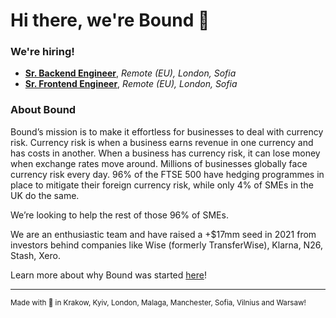 # Hi there, we're Bound 👋

### We're hiring!
* [**Sr. Backend Engineer**](https://jobs.lever.co/bound/e25ad3c3-cb7e-4775-917a-c1b25f43f03f?lever-origin=applied&lever-source%5B%5D=GitHub%20Public%20Readme), *Remote (EU), London, Sofia*
* **[Sr. Frontend Engineer](https://jobs.lever.co/bound/bc854aa1-f95f-4cfe-a26d-9c47c69e8ccb?lever-origin=applied&lever-source%5B%5D=Github%20Public%20Readme)**, *Remote (EU), London, Sofia*

### About Bound
Bound’s mission is to make it effortless for businesses to deal with currency risk. Currency risk is when a business earns revenue in one currency and has costs in another. When a business has currency risk, it can lose money when exchange rates move around. Millions of businesses globally face currency risk every day. 96% of the FTSE 500 have hedging programmes in place to mitigate their foreign currency risk, while only 4% of SMEs in the UK do the same.

We’re looking to help the rest of those 96% of SMEs.

We are an enthusiastic team and have raised a +$17mm seed in 2021 from investors behind companies like Wise (formerly TransferWise), Klarna, N26, Stash, Xero.

Learn more about why Bound was started  [here](https://medium.com/@dan_from_bound/death-taxes-and-losing-on-fx-2aea734c3b9d)!

---
<sup>Made with 💙 in Krakow, Kyiv, London, Malaga, Manchester, Sofia, Vilnius and Warsaw!</sup>
